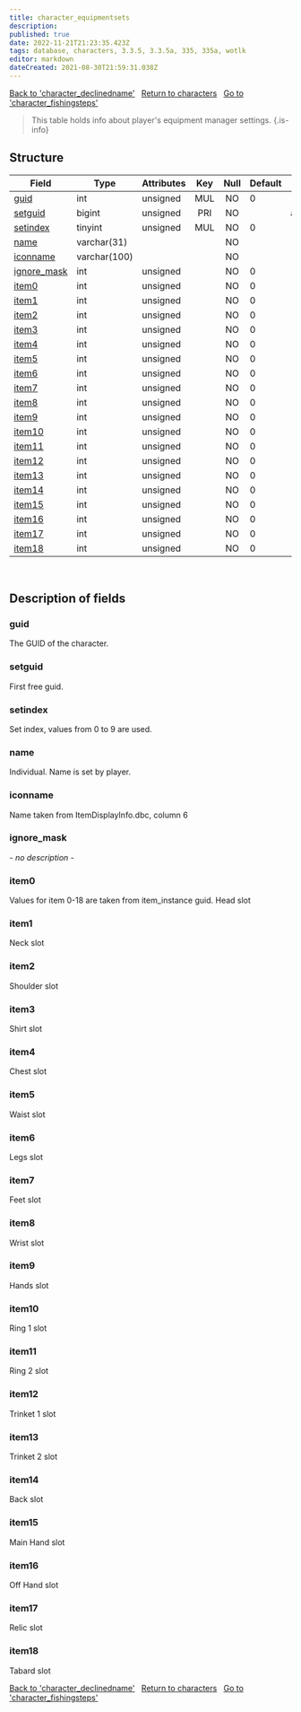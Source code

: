 ```yaml
---
title: character_equipmentsets
description: 
published: true
date: 2022-11-21T21:23:35.423Z
tags: database, characters, 3.3.5, 3.3.5a, 335, 335a, wotlk
editor: markdown
dateCreated: 2021-08-30T21:59:31.038Z
---
```


<a href="https://trinitycore.info/en/database/335/characters/character_declinedname" class="mt-5 v-btn v-btn--depressed v-btn--flat v-btn--outlined theme--light v-size--default darkblue--text text--lighten-3"><span class="v-btn__content"><i aria-hidden="true" class="v-icon notranslate v-icon--left mdi mdi-arrow-left theme--light"></i><span>Back to 'character_declinedname'</span></span></a>&nbsp;&nbsp;&nbsp;<a href="https://trinitycore.info/en/database/335/characters/home" class="mt-5 v-btn v-btn--depressed v-btn--flat v-btn--outlined theme--light v-size--default darkblue--text text--lighten-3"><span class="v-btn__content"><i aria-hidden="true" class="v-icon notranslate v-icon--left mdi mdi-home-outline theme--light"></i><span>Return to characters</span></span></a>&nbsp;&nbsp;&nbsp;<a href="https://trinitycore.info/en/database/335/characters/character_fishingsteps" class="mt-5 v-btn v-btn--depressed v-btn--flat v-btn--outlined theme--light v-size--default darkblue--text text--lighten-3"><span class="v-btn__content"><span>Go to 'character_fishingsteps'</span><i aria-hidden="true" class="v-icon notranslate v-icon--right mdi mdi-arrow-right theme--light"></i></span></a>

> This table holds info about player's equipment manager settings.
{.is-info}


## Structure

| Field | Type | Attributes | Key | Null | Default | Extra | Comment |
| --- | --- | --- | :---: | :---: | --- | --- | --- |
| [guid](#guid) | int | unsigned | MUL | NO | 0 |  |  |
| [setguid](#setguid) | bigint | unsigned | PRI | NO |  | auto_increment |  |
| [setindex](#setindex) | tinyint | unsigned | MUL | NO | 0 |  |  |
| [name](#name) | varchar(31) |  |  | NO |  |  |  |
| [iconname](#iconname) | varchar(100) |  |  | NO |  |  |  |
| [ignore_mask](#ignore_mask) | int | unsigned |  | NO | 0 |  |  |
| [item0](#item0) | int | unsigned |  | NO | 0 |  |  |
| [item1](#item1) | int | unsigned |  | NO | 0 |  |  |
| [item2](#item2) | int | unsigned |  | NO | 0 |  |  |
| [item3](#item3) | int | unsigned |  | NO | 0 |  |  |
| [item4](#item4) | int | unsigned |  | NO | 0 |  |  |
| [item5](#item5) | int | unsigned |  | NO | 0 |  |  |
| [item6](#item6) | int | unsigned |  | NO | 0 |  |  |
| [item7](#item7) | int | unsigned |  | NO | 0 |  |  |
| [item8](#item8) | int | unsigned |  | NO | 0 |  |  |
| [item9](#item9) | int | unsigned |  | NO | 0 |  |  |
| [item10](#item10) | int | unsigned |  | NO | 0 |  |  |
| [item11](#item11) | int | unsigned |  | NO | 0 |  |  |
| [item12](#item12) | int | unsigned |  | NO | 0 |  |  |
| [item13](#item13) | int | unsigned |  | NO | 0 |  |  |
| [item14](#item14) | int | unsigned |  | NO | 0 |  |  |
| [item15](#item15) | int | unsigned |  | NO | 0 |  |  |
| [item16](#item16) | int | unsigned |  | NO | 0 |  |  |
| [item17](#item17) | int | unsigned |  | NO | 0 |  |  |
| [item18](#item18) | int | unsigned |  | NO | 0 |  |  |
&nbsp;
## Description of fields

### guid
The GUID of the character.
&nbsp;

### setguid
First free guid.
&nbsp;

### setindex
Set index, values from 0 to 9 are used.
&nbsp;

### name
Individual. Name is set by player.
&nbsp;

### iconname
Name taken from ItemDisplayInfo.dbc, column 6
&nbsp;

### ignore_mask
*- no description -*
&nbsp;

### item0
Values for item 0-18 are taken from item_instance guid.
Head slot
&nbsp;

### item1
Neck slot
&nbsp;

### item2
Shoulder slot
&nbsp;

### item3
Shirt slot
&nbsp;

### item4
Chest slot
&nbsp;

### item5
Waist slot
&nbsp;

### item6
Legs slot
&nbsp;

### item7
Feet slot
&nbsp;

### item8
Wrist slot
&nbsp;

### item9
Hands slot
&nbsp;

### item10
Ring 1 slot
&nbsp;

### item11
Ring 2 slot
&nbsp;

### item12
Trinket 1 slot
&nbsp;

### item13
Trinket 2 slot
&nbsp;

### item14
Back slot
&nbsp;

### item15
Main Hand slot
&nbsp;

### item16
Off Hand slot
&nbsp;

### item17
Relic slot
&nbsp;

### item18
Tabard slot
&nbsp;

<a href="https://trinitycore.info/en/database/335/characters/character_declinedname" class="mt-5 v-btn v-btn--depressed v-btn--flat v-btn--outlined theme--light v-size--default darkblue--text text--lighten-3"><span class="v-btn__content"><i aria-hidden="true" class="v-icon notranslate v-icon--left mdi mdi-arrow-left theme--light"></i><span>Back to 'character_declinedname'</span></span></a>&nbsp;&nbsp;&nbsp;<a href="https://trinitycore.info/en/database/335/characters/home" class="mt-5 v-btn v-btn--depressed v-btn--flat v-btn--outlined theme--light v-size--default darkblue--text text--lighten-3"><span class="v-btn__content"><i aria-hidden="true" class="v-icon notranslate v-icon--left mdi mdi-home-outline theme--light"></i><span>Return to characters</span></span></a>&nbsp;&nbsp;&nbsp;<a href="https://trinitycore.info/en/database/335/characters/character_fishingsteps" class="mt-5 v-btn v-btn--depressed v-btn--flat v-btn--outlined theme--light v-size--default darkblue--text text--lighten-3"><span class="v-btn__content"><span>Go to 'character_fishingsteps'</span><i aria-hidden="true" class="v-icon notranslate v-icon--right mdi mdi-arrow-right theme--light"></i></span></a>
